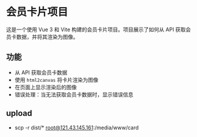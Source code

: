 # 会员卡片项目

这是一个使用 Vue 3 和 Vite 构建的会员卡片项目。项目展示了如何从 API 获取会员卡数据，并将其渲染为图像。

## 功能

- 从 API 获取会员卡数据
- 使用 `html2canvas` 将卡片渲染为图像
- 在页面上显示渲染后的图像
- 错误处理：当无法获取会员卡数据时，显示错误信息

## upload

- scp -r dist/* root@121.43.145.161:/media/www/card